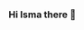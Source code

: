 ### Hi Isma there 👋
<!--
**Ismafrianti/Ismafrianti** is a ✨ _special_ ✨ repository because its `README.md` (this file) appears on your GitHub profile.

Here are some ideas to get you started:

- 🔭 I’m currently studying on Gadjah Mada University
- 🌱 I’m currently learning Python
- 💬 Ask me about anythingggg
- 📫 How to reach me: instagram profile @ismafrianti
- 😄 Pronouns: She/Her

-->
